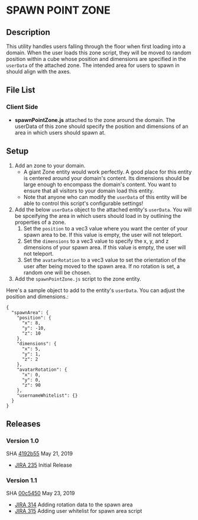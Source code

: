 # SPAWN POINT ZONE

## Description
This utility handles users falling through the floor when first loading into a domain. When the user loads this zone script, they will be moved to random position within a cube whose position and dimensions are specified in the `userData` of the  attached zone. The intended area for users to spawn in should align with the axes.

## File List
### Client Side
* **spawnPointZone.js** attached to the zone around the domain. The userData of this zone should specify the position and dimensions of an area in which users should spawn at.

## Setup
1. Add an zone to your domain.
    - A giant Zone entity would work perfectly. A good place for this entity is centered around your domain's content. Its dimensions should be large enough to encompass the domain's content. You want to ensure that all visitors to your domain load this entity.
    - Note that anyone who can modify the `userData` of this entity will be able to control this script's configurable settings!
2. Add the below `userData` object to the attached entity's `userData`. You will be spceifying the area in which users should load in by outlining the properties of a zone.
    1. Set the `position` to a vec3 value where you want the center of your spawn area to be. If this value is empty, the user will not teleport.
    2. Set the `dimensions` to a vec3 value to specify the x, y, and z dimensions of your spawn area. If this value is empty, the user will not teleport.
    3. Set the  `avatarRotation` to a vec3 value to set the orientation of the user after being moved to the spawn area. If no rotation is set, a random one will be chosen.
3. Add the `spawnPointZone.js` script to the zone entity.

Here's a sample object to add to the entity's `userData`. You can adjust the position and dimensions.:
```
{
  "spawnArea": {
    "position": {
      "x": 8,
      "y": -10,
      "z": 10
    },
    "dimensions": {
      "x": 5,
      "y": 1,
      "z": 2
    },
    "avatarRotation": {
      "x": 0,
      "y": 0,
      "z": 90
    },
    "usernameWhitelist": {}
  }
}
```

## Releases
### Version 1.0
SHA [4192b55](https://github.com/highfidelity/hifi-content/commits/4192b55) May 21, 2019
- [JIRA 235](https://highfidelity.atlassian.net/browse/BUGZ-235)   Initial Release

### Version 1.1
SHA [00c5450](https://github.com/highfidelity/hifi-content/commits/00c5450) May 23, 2019   

- [JIRA 314](https://highfidelity.atlassian.net/browse/BUGZ-314) Adding rotation data to the spawn area
- [JIRA 315](https://highfidelity.atlassian.net/browse/BUGZ-315) Adding user whitelist for spawn area script








